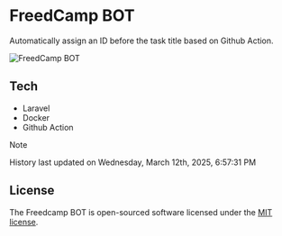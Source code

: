 # FreedCamp BOT

Automatically assign an ID before the task title based on Github Action.

![FreedCamp BOT](https://repository-images.githubusercontent.com/737932867/7d34798b-2680-471c-b089-a78a718d3d6a)

## Tech

- Laravel
- Docker
- Github Action

> [!NOTE]  
> History last updated on Wednesday, March 12th, 2025, 6:57:31 PM

## License

The Freedcamp BOT is open-sourced software licensed under the [MIT license](https://opensource.org/licenses/MIT).
